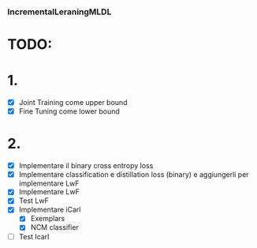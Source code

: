 ### IncrementalLeraningMLDL

# TODO:

 # 1.
   - [x] Joint Training come upper bound 
   - [x] Fine Tuning come lower bound 

# 2.
  - [x] Implementare il binary cross entropy loss 
  - [x] Implementare classification e distillation loss (binary) e aggiungerli per implementare LwF 
  - [x] Implementare LwF
  - [x] Test LwF
  - [x] Implementare iCarl
      - [x] Exemplars
      - [x] NCM classifier 
  - [ ] Test Icarl
